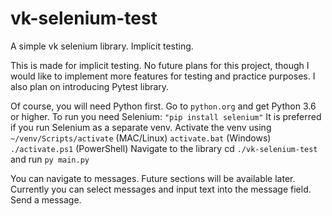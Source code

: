 # vk-selenium-test
 A simple vk selenium library. Implicit testing.

This is made for implicit testing. No future plans for this project, though I would like to implement more features for testing and practice purposes.
I also plan on introducing Pytest library.

Of course, you will need Python first. Go to `python.org` and get Python 3.6 or higher.
To run you need Selenium: `"pip install selenium"`
It is preferred if you run Selenium as a separate venv. Activate the venv using `~/venv/Scripts/activate` (MAC/Linux) `activate.bat` (Windows) `./activate.ps1` (PowerShell)
Navigate to the library cd `./vk-selenium-test` and run `py main.py`

You can navigate to messages. Future sections will be available later.
Currently you can select messages and input text into the message field. Send a message.
